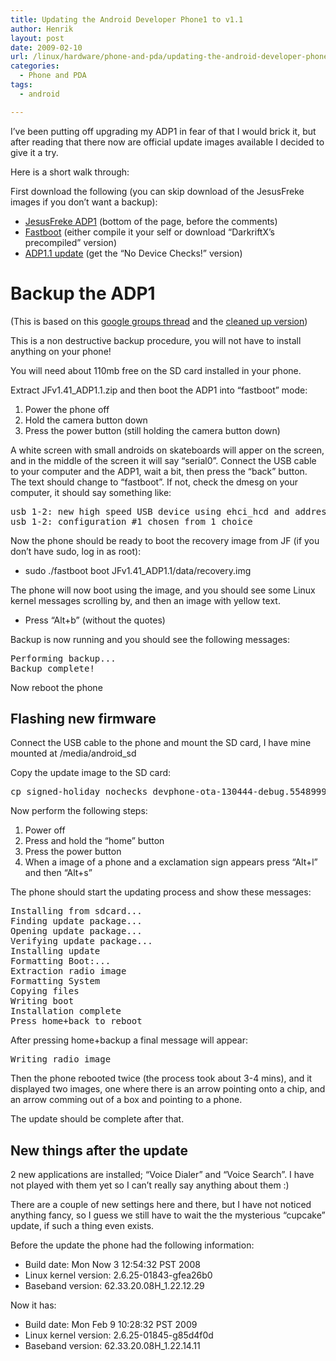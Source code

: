 ```yaml
---
title: Updating the Android Developer Phone1 to v1.1
author: Henrik
layout: post
date: 2009-02-10
url: /linux/hardware/phone-and-pda/updating-the-android-developer-phone1-to-v11/
categories:
  - Phone and PDA
tags:
  - android

---
```

I&#8217;ve been putting off upgrading my ADP1 in fear of that I would brick it, but after reading that there now are official update images available I decided to give it a try.
<!--more-->

Here is a short walk through:

First download the following (you can skip download of the JesusFreke images if you don&#8217;t want a backup):

  * <a href="http://andblogs.net/2009/01/jesusfrekes-14-images-are-out/" target="_blank"><span class="downloadlink">JesusFreke ADP1</span></a> (bottom of the page, before the comments)
  * <a href="http://android-dls.com/wiki/index.php?title=Fastboot" target="_blank">Fastboot</a> (either compile it your self or download &#8220;DarkriftX&#8217;s precompiled&#8221; version)
  * <a href="http://andblogs.net/2009/02/new-adp1-update-official-with-google-voice-and-more/" target="_blank">ADP1.1 update</a> (get the &#8220;No Device Checks!&#8221; version)

# Backup the ADP1

(This is based on this <a title=" ADP1 ONLY instructions for backup, installing from git, then back to backup " href="http://groups.google.com/group/android-discuss/browse_thread/thread/e9eb4604357ff117?hide_quotes=no&pli=1" target="_blank">google groups thread</a> and the <a href="http://antonmelser.org/open-source/backup-install-restore-adp1.html" target="_blank">cleaned up version</a>)

This is a non destructive backup procedure, you will not have to install anything on your phone!

You will need about 110mb free on the SD card installed in your phone.

Extract JFv1.41_ADP1.1.zip and then boot the ADP1 into &#8220;fastboot&#8221; mode:

  1. Power the phone off
  2. Hold the camera button down
  3. Press the power button (still holding the camera button down)

A white screen with small androids on skateboards will apper on the screen, and in the middle of the screen it will say &#8220;serial0&#8221;. Connect the USB cable to your computer and the ADP1, wait a bit, then press the &#8220;back&#8221; button. The text should change to &#8220;fastboot&#8221;. If not, check the dmesg on your computer, it should say something like:

<pre>usb 1-2: new high speed USB device using ehci_hcd and address 11
usb 1-2: configuration #1 chosen from 1 choice</pre>

Now the phone should be ready to boot the recovery image from JF (if you don&#8217;t have sudo, log in as root):

  * sudo ./fastboot boot JFv1.41_ADP1.1/data/recovery.img

The phone will now boot using the image, and you should see some Linux kernel messages scrolling by, and then an image with yellow text.

  * Press &#8220;Alt+b&#8221; (without the quotes)

Backup is now running and you should see the following messages:

<pre>Performing backup...
Backup complete!</pre>

Now reboot the phone

## Flashing new firmware

Connect the USB cable to the phone and mount the SD card, I have mine mounted at /media/android_sd

Copy the update image to the SD card:

<pre>cp signed-holiday_nochecks_devphone-ota-130444-debug.55489994.zip /media/android_sd/update.img</pre>

Now perform the following steps:

  1. Power off
  2. Press and hold the &#8220;home&#8221; button
  3. Press the power button
  4. When a image of a phone and a exclamation sign appears press &#8220;Alt+l&#8221; and then &#8220;Alt+s&#8221;

The phone should start the updating process and show these messages:

<pre>Installing from sdcard...
Finding update package...
Opening update package...
Verifying update package...
Installing update
Formatting Boot:...
Extraction radio image
Formatting System
Copying files
Writing boot
Installation complete
Press home+back to reboot</pre>

After pressing home+backup a final message will appear:

<pre>Writing radio image</pre>

Then the phone rebooted twice (the process took about 3-4 mins), and it displayed two images, one where there is an arrow pointing onto a chip, and an arrow comming out of a box and pointing to a phone.

The update should be complete after that.

## New things after the update

2 new applications are installed; &#8220;Voice Dialer&#8221; and &#8220;Voice Search&#8221;. I have not played with them yet so I can&#8217;t really say anything about them :)

There are a couple of new settings here and there, but I have not noticed anything fancy, so I guess we still have to wait the the mysterious &#8220;cupcake&#8221; update, if such a thing even exists.

Before the update the phone had the following information:

  * Build date: Mon Now 3 12:54:32 PST 2008
  * Linux kernel version: 2.6.25-01843-gfea26b0
  * Baseband version: 62.33.20.08H_1.22.12.29

Now it has:

  * Build date: Mon Feb 9 10:28:32 PST 2009
  * Linux kernel version: 2.6.25-01845-g85d4f0d
  * Baseband version: 62.33.20.08H_1.22.14.11
